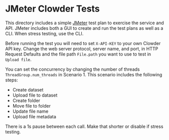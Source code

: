 # JMeter Clowder Tests

This directory includes a simple [JMeter](https://jmeter.apache.org/) test plan to exercise the service and API.
JMeter includes both a GUI to create and run the test plans as well as a CLI. When stress testing, use the CLI.

Before running the test you will need to set `X-API-KEY` to your own Clowder API key. Change the web server protocol, 
server name, and port, in HTTP Request Defaults and the file path `File.path` you want to use to test in `Upload file`.

You can set the concurrency by changing the number of threads `ThreadGroup.num_threads` in Scenario 1.
This scenario includes the following steps:
- Create dataset
- Upload file to dataset
- Create folder
- Move file to folder
- Update file name
- Upload file metadata

There is a 1s pause between each call. Make that shorter or disable if stress testing.